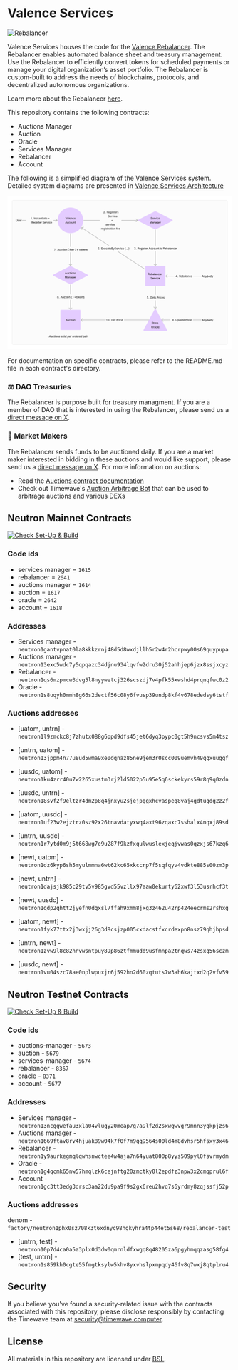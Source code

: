 # Valence Services
![Rebalancer](https://www.valence.zone/img/rebalancer.svg)

Valence Services houses the code for the [Valence Rebalancer](https://www.valence.zone/rebalancer). The Rebalancer enables automated balance sheet and treasury management. Use the Rebalancer to efficiently convert tokens for scheduled payments or manage your digital organization’s asset portfolio. The Rebalancer is custom-built to address the needs of blockchains, protocols, and decentralized autonomous organizations. 

Learn more about the Rebalancer [here](https://www.valence.zone/blog/Rebalancer-Protocol-Asset-Management).

This repository contains the following contracts:
- Auctions Manager
- Auction
- Oracle
- Services Manager
- Rebalancer
- Account

The following is a simplified diagram of the Valence Services system. Detailed system diagrams are presented in [Valence Services Architecture](./architecture.md)

![Top Level](./images/high-level.png)

For documentation on specific contracts, please refer to the README.md file in each contract's directory.

### ⚖️ DAO Treasuries
The Rebalancer is purpose built for treasury managment. If you are a member of DAO that is interested in using the Rebalancer, please send us a [direct message on X](https://x.com/TimewaveLabs).

### 💸 Market Makers
The Rebalancer sends funds to be auctioned daily. If you are a market maker interested in bidding in these auctions and would like support, please send us a [direct message on X](https://x.com/TimewaveLabs). For more information on auctions:
- Read the [Auctions contract documentation](./contracts//auction/auction/README.md)
- Check out Timewave's [Auction Arbitrage Bot](https://github.com/timewave-computer/auction-arbitrage-bot) that can be used to arbitrage auctions and various DEXs

## Neutron Mainnet Contracts

[![Check Set-Up & Build](https://github.com/timewave-computer/valence-services/actions/workflows/check.yml/badge.svg)](https://github.com/timewave-computer/valence-services/actions/workflows/check.yml)

### Code ids
- services manager = `1615`
- rebalancer = `2641`
- auctions manager = `1614`
- auction = `1617`
- oracle = `2642`
- account = `1618`

### Addresses

- Services manager - `neutron1gantvpnat0la8kkkzrnj48d5d8wxdjllh5r2w4r2hcrpwy00s69quypupa`
- Auctions manager - `neutron13exc5wdc7y5qpqazc34djnu934lqvfw2dru30j52ahhjep6jzx8ssjxcyz`
- Rebalancer - `neutron1qs6mzpmcw3dvg5l8nyywetcj326scszdj7v4pfk55xwshd4prqnqfwc0z2`
- Oracle - `neutron1s8uqyh0mmh8g66s2dectf56c08y6fvusp39undp8kf4v678ededsy6tstf`

### Auctions addresses

- [uatom, untrn] - `neutron1l9zmckc8j7zhutx088g6ppd9dfs45jet6dyq3pypc0gt5h9ncsvs5m4tsz`
- [untrn, uatom] - `neutron13jppm4n77u8ud5wma9xe0dqnaz85ne9jem3r0scc009uemvh49qqxuuggf`

- [uusdc, uatom] - `neutron1ku4zrr40u7w2265xustm3rj2ld5022p5u95e5q6sckekyrs59r8q9q0zdn`
- [uusdc, untrn] - `neutron18svf2f9eltzr4dm2p8q4jnxyu2sjejpggxhcvaspeq8vaj4gdtuqdg2z2f`
- [uatom, uusdc] - `neutron1uf23w2ejztrz0sz92x26tnavdatyxwq4axt96zqaxc7sshalx4nqxj89sd`
- [untrn, uusdc] - `neutron1r7ytd0m9j5t668wg7e9u287f9kzfxqulwuslexjeqjvwas0qzxjs67kzq6`

- [newt, uatom] - `neutron1dz6kyp6sh5myulmmna6wt62kc65xkccrp7f5sqfqyv4vdkte885s00zm3p`
- [newt, untrn] - `neutron1dajsjk985c29tv5v985gvd55vzllx97aaw0ekurty62xwf3l53usrhcf3t`
- [newt, uusdc] - `neutron1qdp2qhtt2jyefn0dqxsl7ffah9xmm8jxg3z462u42rp424eecrms2rshxg`
- [uatom, newt] - `neutron1fyk77ttx2j3wxjj26g3d8csjzp005cxdacstfxcrdexpn8nsz79qhjhpsd`
- [untrn, newt] - `neutron1zvw9l8c82hnvwsntpuy89p86ztfmmudd9usfmnpa2tnqws74zsxq56sczm`
- [uusdc, newt] - `neutron1vu04szc78ae0nplwpuxjr6j592hn2d60zqtuts7w3ah6kajtxd2q2vfv59`



## Neutron Testnet Contracts

[![Check Set-Up & Build](https://github.com/timewave-computer/valence-services/actions/workflows/check.yml/badge.svg)](https://github.com/timewave-computer/valence-services/actions/workflows/check.yml)

### Code ids

- auctions-manager - `5673`
- auction - `5679`
- services-manager - `5674`
- rebalancer - `8367`
- oracle - `8371`
- account - `5677`

### Addresses

- Services manager - `neutron13ncggwefau3xla04vlugy20meap7g7a9lf2d2sxwgwvgr9mnn3yqkpjzs6`
- Auctions manager - `neutron1669ftav8rv4hjuak89w04k7f0f7m9qq9564s00ld4m8dvhsr5hfsxy3x46`
- Rebalancer - `neutron1y9aurkegmqlqwhsnwctee4w4aja7n64yuat800p8yys509pyl0fsvrmydm`
- Oracle - `neutron1g4qcmk65nw57hmqlzk6cejnftg20zmctky0l2epdfz3npw3x2cmqprul6f`
- Account - `neutron1gc3tt3edg3drsc3aa22du9pa9f9s2gx6reu2hvq7s6yrdmy8zqjssfj52p`

### Auctions addresses

denom - `factory/neutron1phx0sz708k3t6xdnyc98hgkyhra4tp44et5s68/rebalancer-test`

- [untrn, test] - `neutron10p7d4ca0a5a3plx0d3dw0qmrnldfxwgq8q48205za6pgyhmqqzasg58fg4`
- [test, untrn] - `neutron1s859kh0cgte55fmgtksylw5khv8yxvhslpxmpqdy46fv8q7wxj8qtplru4`

## Security

If you believe you've found a security-related issue with the contracts associated with this repository, please disclose responsibly by contacting the Timewave team at [security@timewave.computer](mailto:security@timewave.computer).

## License

All materials in this repository are licensed under [BSL](./LICENSE).
